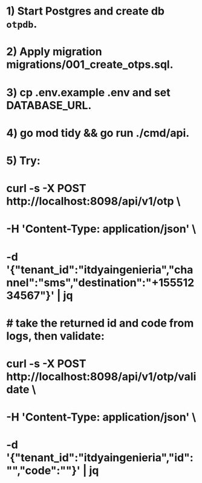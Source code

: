 # 1) Start Postgres and create db `otpdb`.
# 2) Apply migration migrations/001_create_otps.sql.
# 3) cp .env.example .env and set DATABASE_URL.
# 4) go mod tidy && go run ./cmd/api.
# 5) Try:
# curl -s -X POST http://localhost:8098/api/v1/otp \
# -H 'Content-Type: application/json' \
# -d '{"tenant_id":"itdyaingenieria","channel":"sms","destination":"+15551234567"}' | jq
# # take the returned id and code from logs, then validate:
# curl -s -X POST http://localhost:8098/api/v1/otp/validate \
# -H 'Content-Type: application/json' \
# -d '{"tenant_id":"itdyaingenieria","id":"<id-here>","code":"<code-from-log>"}' | jq